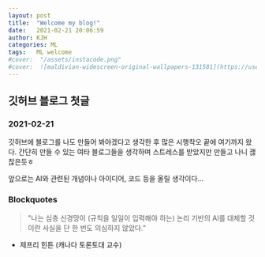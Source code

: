 ```yaml
---
layout: post
title:  "Welcome my blog!"
date:   2021-02-21 20:06:59
author: KJH
categories: ML
tags:	ML welcome
#cover:  "/assets/instacode.png"
#cover:  ![maldivian-widescreen-original-wallpapers-131581](https://user-images.githubusercontent.com/43257397/108626239-84faac80-7492-11eb-9c04-1efffb9f2917.jpg)
---
```

## 깃허브 블로그 첫글
### 2021-02-21

깃허브에 블로그를 나도 만들어 봐야겠다고 생각한 후 많은 시행착오 끝에 여기까지 왔다. 
간단히 만들 수 있는 여타 블로그들을 생각하며 스트레스를 받았지만 만들고 나니 괞찮은듯ㅎ

앞으로는 AI와 관련된 개념이나 아이디어, 코드 등을 올릴 생각이다... 


### Blockquotes
> "나는 심층 신경망이 (규칙을 일일이 입력해야 하는) 논리 기반의 AI를 대체할 것이란 사실을 단 한 번도 의심하지 않았다.”
 - 제프리 힌튼 (캐나다 토론토대 교수)
